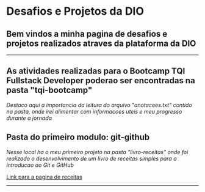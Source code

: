 # Desafios e Projetos da DIO

## Bem vindos a minha pagina de desafios e projetos realizados atraves da plataforma da DIO

----

## As atividades realizadas para o Bootcamp TQI Fullstack Developer poderao ser encontradas na pasta "tqi-bootcamp"

*Destaco aqui a importancia da leitura do arquivo "anotacoes.txt" contido na pasta, onde irei alimentar com informacoes uteis e meu progresso durante a jornada*

## Pasta do primeiro modulo: git-github

*Nesse local ha o meu primeiro projeto na pasta "livro-receitas" onde foi realizado o desenvolvimento de um livro de receitas simples para a introducao ao Git e GitHub*

[Link para a pagina de receitas](/tqi_bootcamp/git_github/livro-receita/README.md)

----
